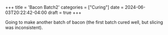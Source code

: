 +++
title = 'Bacon Batch2'
categories = ["Curing"]
date = 2024-06-03T20:22:42-04:00
draft = true
+++

Going to make another batch of bacon (the first batch cured well, but slicing was inconsistent).
